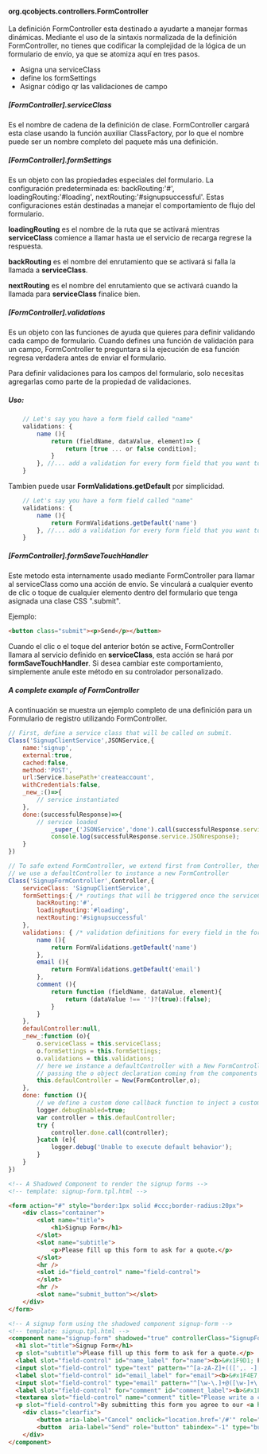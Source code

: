 #### org.qcobjects.controllers.FormController

La definición FormController esta destinado a ayudarte a manejar formas dinámicas. Mediante el uso de la sintaxis normalizada de la definición FormController, no tienes que codificar la complejidad de la lógica de un formulario de envío, ya que se atomiza aquí en tres pasos.

- Asigna una serviceClass
- define los formSettings
- Asignar código qr las validaciones de campo

##### [FormController].serviceClass

Es el nombre de cadena de la definición de clase. FormController cargará esta clase usando la función auxiliar ClassFactory, por lo que el nombre puede ser un nombre completo del paquete más una definición.

##### [FormController].formSettings

Es un objeto con las propiedades especiales del formulario. La configuración predeterminada es: backRouting:'#', loadingRouting:'#loading', nextRouting:'#signupsuccessful'. Estas configuraciones están destinadas a manejar el comportamiento de flujo del formulario.

**loadingRouting** es el nombre de la ruta que se activará mientras **serviceClass** comience a llamar hasta ue el servicio de recarga regrese la respuesta.

**backRouting** es el nombre del enrutamiento que se activará si falla la llamada a **serviceClass**.

**nextRouting** es el nombre del enrutamiento que se activará cuando la llamada para **serviceClass** finalice bien.

##### [FormController].validations

Es un objeto con las funciones de ayuda que quieres para definir validando cada campo de formulario. Cuando defines una función de validación para un campo, FormController te preguntara si la ejecución de esa función regresa verdadera antes de enviar el formulario.

Para definir validaciones para los campos del formulario, solo necesitas agregarlas como parte de la propiedad de validaciones.

##### Uso:

```javascript
	// Let's say you have a form field called "name"
	validations: {
		name (){
			return (fieldName, dataValue, element)=> {
				return [true ... or false condition];
			}
		}, //... add a validation for every form field that you want to be validated
	}
```

Tambien puede usar **FormValidations.getDefault** por simplicidad.

```javascript
	// Let's say you have a form field called "name"
	validations: {
		name (){
			return FormValidations.getDefault('name')
		}, //... add a validation for every form field that you want to be validated
	}
```



##### [FormController].formSaveTouchHandler

Este metodo esta internamente usado mediante FormController para llamar al  serviceClass como una acción de envío.
Se vinculará a cualquier evento de clic o toque de cualquier elemento dentro del formulario que tenga asignada una clase CSS ".submit".

Ejemplo:

```html
<button class="submit"><p>Send</p></button>
```

Cuando el clic o el toque del anterior botón se active, FormController llamara al servicio definido en **serviceClass**, esta acción se hará por **formSaveTouchHandler**. Si desea cambiar este comportamiento, simplemente anule este método en su controlador personalizado.

##### A complete example of FormController

A continuación se muestra un ejemplo completo de una definición para un Formulario de registro utilizando FormController.

```javascript
// First, define a service class that will be called on submit.
Class('SignupClientService',JSONService,{
	name:'signup',
	external:true,
	cached:false,
	method:'POST',
	url:Service.basePath+'createaccount',
	withCredentials:false,
	_new_:()=>{
		// service instantiated
	},
	done:(successfulResponse)=>{
		// service loaded
			_super_('JSONService','done').call(successfulResponse.service,successfulResponse);
			console.log(successfulResponse.service.JSONresponse);
	}
})
```

```javascript
// To safe extend FormController, we extend first from Controller, then
// we use a defaultController to instance a new FormController
Class('SignupFormController',Controller,{
	serviceClass: 'SignupClientService',
	formSettings:{ /* routings that will be triggered once the serviceClass is called*/
		backRouting:'#',
		loadingRouting:'#loading',
		nextRouting:'#signupsuccessful'
	},
	validations: { /* validation definitions for every field in the form to be validated before submit */
		name (){
			return FormValidations.getDefault('name')
		},
		email (){
			return FormValidations.getDefault('email')
		},
		comment (){
			return function (fieldName, dataValue, element){
				return (dataValue !== '')?(true):(false);
			}
		}
	},
	defaulController:null,
	_new_:function (o){
		o.serviceClass = this.serviceClass;
		o.formSettings = this.formSettings;
		o.validations = this.validations;
		// here we instance a defaultController with a New FormController
		// passing the o object declaration coming from the components stack building process.
		this.defaulController = New(FormController,o);
	},
	done: function (){
		// we define a custom done callback function to inject a custom behavior as well as calling the defaultController behavior
		logger.debugEnabled=true;
		var controller = this.defaulController;
		try {
			controller.done.call(controller);
		}catch (e){
			logger.debug('Unable to execute default behavior');
		}
	}
})
```

```html
<!-- A Shadowed Component to render the signup forms -->
<!-- template: signup-form.tpl.html -->

<form action="#" style="border:1px solid #ccc;border-radius:20px">
	<div class="container">
		<slot name="title">
			<h1>Signup Form</h1>
		</slot>
		<slot name="subtitle">
			<p>Please fill up this form to ask for a quote.</p>
		</slot>
		<hr />
		<slot id="field_control" name="field-control">
		</slot>
		<hr />
		<slot name="submit_button"></slot>
	</div>
</form>
```

```html
<!-- A signup form using the shadowed component signup-form -->
<!-- template: signup.tpl.html -->
<component name="signup-form" shadowed="true" controllerClass="SignupFormController">
  <h1 slot="title">Signup Form</h1>
  <p slot="subtitle">Please fill up this form to ask for a quote.</p>
  <label slot="field-control" id="name_label" for="name"><b>&#x1F9D1; Full Name</b></label>
  <input slot="field-control" type="text" pattern="^[a-zA-Z]+(([',. -][a-zA-Z ])?[a-zA-Z]*)*$" title="Please write your full name" placeholder="Full Name" name="name" data-field="name" aria-labelledby="name_label" required>
  <label slot="field-control" id="email_label" for="email"><b>&#x1F4E7; Email</b></label>
  <input slot="field-control" type="email" pattern="^[\w-\.]+@([\w-]+\.)+[\w-]{2,4}$" title="Please write a right email address" placeholder="Enter Email" name="email" data-field="email" aria-labelledby="email_label" required>
  <label slot="field-control" for="comment" id="comment_label"><b>&#x1F4DD; Comment</b></label>
  <textarea slot="field-control" name="comment" title="Please write a comment" rows="10" cols="100" data-field="comment" aria-labelledby="comment_label"></textarea>
  <p slot="field-control">By submitting this form you agree to our <a href="#" style="color:dodgerblue">Terms & Privacy</a>.</p>
	<div class="clearfix">
	    <button aria-label="Cancel" onclick="location.href='/#'" role="button" tabindex="-1" type="button" class="cancelbtn"><p>Cancel</p></button>
	    <button  aria-label="Send" role="button" tabindex="-1" type="button" class="signupbtn submit"><p>Send</p></button>
	</div>
</component>
```
